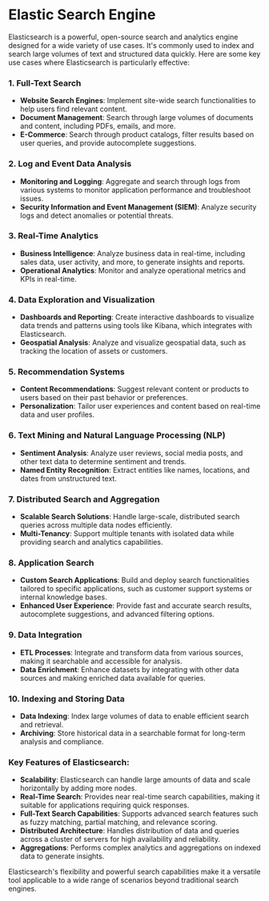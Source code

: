 # Elastic Search Engine 

Elasticsearch is a powerful, open-source search and analytics engine designed for a wide variety of use cases. It's commonly used to index and search large volumes of text and structured data quickly. Here are some key use cases where Elasticsearch is particularly effective:

### 1. **Full-Text Search**
   - **Website Search Engines**: Implement site-wide search functionalities to help users find relevant content.
   - **Document Management**: Search through large volumes of documents and content, including PDFs, emails, and more.
   - **E-Commerce**: Search through product catalogs, filter results based on user queries, and provide autocomplete suggestions.

### 2. **Log and Event Data Analysis**
   - **Monitoring and Logging**: Aggregate and search through logs from various systems to monitor application performance and troubleshoot issues.
   - **Security Information and Event Management (SIEM)**: Analyze security logs and detect anomalies or potential threats.

### 3. **Real-Time Analytics**
   - **Business Intelligence**: Analyze business data in real-time, including sales data, user activity, and more, to generate insights and reports.
   - **Operational Analytics**: Monitor and analyze operational metrics and KPIs in real-time.

### 4. **Data Exploration and Visualization**
   - **Dashboards and Reporting**: Create interactive dashboards to visualize data trends and patterns using tools like Kibana, which integrates with Elasticsearch.
   - **Geospatial Analysis**: Analyze and visualize geospatial data, such as tracking the location of assets or customers.

### 5. **Recommendation Systems**
   - **Content Recommendations**: Suggest relevant content or products to users based on their past behavior or preferences.
   - **Personalization**: Tailor user experiences and content based on real-time data and user profiles.

### 6. **Text Mining and Natural Language Processing (NLP)**
   - **Sentiment Analysis**: Analyze user reviews, social media posts, and other text data to determine sentiment and trends.
   - **Named Entity Recognition**: Extract entities like names, locations, and dates from unstructured text.

### 7. **Distributed Search and Aggregation**
   - **Scalable Search Solutions**: Handle large-scale, distributed search queries across multiple data nodes efficiently.
   - **Multi-Tenancy**: Support multiple tenants with isolated data while providing search and analytics capabilities.

### 8. **Application Search**
   - **Custom Search Applications**: Build and deploy search functionalities tailored to specific applications, such as customer support systems or internal knowledge bases.
   - **Enhanced User Experience**: Provide fast and accurate search results, autocomplete suggestions, and advanced filtering options.

### 9. **Data Integration**
   - **ETL Processes**: Integrate and transform data from various sources, making it searchable and accessible for analysis.
   - **Data Enrichment**: Enhance datasets by integrating with other data sources and making enriched data available for queries.

### 10. **Indexing and Storing Data**
   - **Data Indexing**: Index large volumes of data to enable efficient search and retrieval.
   - **Archiving**: Store historical data in a searchable format for long-term analysis and compliance.

### Key Features of Elasticsearch:

- **Scalability**: Elasticsearch can handle large amounts of data and scale horizontally by adding more nodes.
- **Real-Time Search**: Provides near real-time search capabilities, making it suitable for applications requiring quick responses.
- **Full-Text Search Capabilities**: Supports advanced search features such as fuzzy matching, partial matching, and relevance scoring.
- **Distributed Architecture**: Handles distribution of data and queries across a cluster of servers for high availability and reliability.
- **Aggregations**: Performs complex analytics and aggregations on indexed data to generate insights.

Elasticsearch's flexibility and powerful search capabilities make it a versatile tool applicable to a wide range of scenarios beyond traditional search engines.
